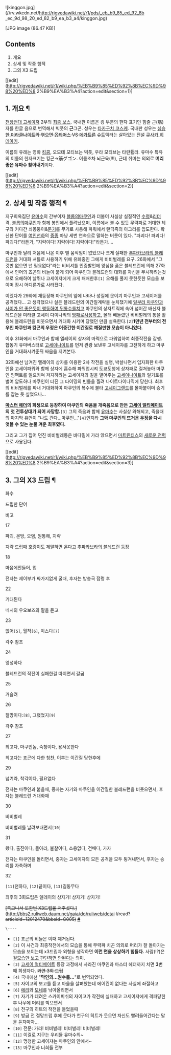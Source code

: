 ![kinggon.jpg](//rv.wkcdn.net/http://rigvedawiki.net/r1/pds/_eb_b9_85_ed_92_8b
_ec_9d_98_20_ed_82_b9_ea_b3_a4/kinggon.jpg)

[JPG image (86.47 KB)]

## Contents

    

1. 개요 
2. 상세 및 작중 행적 
3. 그의 X3 드립 

[[edit](http://rigvedawiki.net/r1/wiki.php/%EB%B9%85%ED%92%8B%EC%9D%98%20%ED%8
2%B9%EA%B3%A4?action=edit&section=1)]

## 1. 개요 ¶

[천장전대 고세이저](%EC%B2%9C%EC%9E%A5%EC%A0%84%EB%8C%80%20%EA%B3%A0%EC%84%B8%EC%9D%B4%EC%A0%80.md) 2부의 [최종 보스](%EC%B5%9C%EC%A2%85%20%EB%B3%B4%EC%8A%A4.md).
국내판 이름은 킹 부분의 한자 표기인 힘줄 근(筋)자를 한글 음으로 번역해서 빅풋의 **근**그곤. 성우는 [타카구치 코스케](%ED%83%80%EC%B9%B4%EA%B5%AC%EC%B9%98%20%EC%BD%94%EC%8A%A4%EC%BC%80.md). 국내판 성우는 [심승한](%EC%8B%AC%EC%8A%B9%ED%95%9C.md).<del>[미라클나이트](%EA%B3%A0%EC%84%B8%EC%9D%B4%EB%82%98%EC%9D%B4%ED%8A%B8.md)와 엮으면 [옵티머스](%EC%98%B5%ED%8B%B0%EB%A8%B8%EC%8A%A4%20%ED%94%84%EB%9D%BC%EC%9E%84%28%EC%8B%A4%EC%82%AC%ED%8C%90%29.md)
VS [메가트론](%EB%A9%94%EA%B0%80%ED%8A%B8%EB%A1%A0%28%EC%8B%A4%EC%82%AC%ED%8C%90%29.md)</del> 슈트액터는 살아있는 전설 [쿠사카 히데아키](%EC%BF%A0%EC%82%AC%EC%B9%B4%20%ED%9E%88%EB%8D%B0%EC%95%84%ED%82%A4.md).

  

이름의 유래는 영화 [킹콩](%ED%82%B9%EC%BD%A9.md), 오모테 모티브는 빅풋, 우라 모티브는 타란튤라. 유마수 특유의
이름의 한자표기는 킹곤→筋グゴン. 이름조차 뇌근육(!!!), 근데 취미는 의외로 **머리좋은 유마수 찾아내기**이다.

  

[[edit](http://rigvedawiki.net/r1/wiki.php/%EB%B9%85%ED%92%8B%EC%9D%98%20%ED%8
2%B9%EA%B3%A4?action=edit&section=2)]

## 2. 상세 및 작중 행적 ¶

지구희옥집단 [유마수](%EC%9C%A0%EB%A7%88%EC%88%98.md)의 간부이자 [블롭의마쿠인](%EB%B8%94%EB%A1%AD%EC%9D%98%20%EB%A7%88%EC%BF%A0%EC%9D%B8.md)과 더불어 사실상
실질적인 [수령](%EC%88%98%EB%A0%B9.md)&[리더](%EB%A6%AC%EB%8D%94.md)격. [블롭의마쿠인](%EB%B8%94%EB%A1%AD%EC%9D%98%20%EB%A7%88%EC%BF%A0%EC%9D%B8.md)과 함께 봉인에서
풀려났으며, 이름에서 볼 수 있듯 무력파로 거대한 체구와 커다간 쇠몽둥이&[둔기](%EB%91%94%EA%B8%B0.md)를 무기로
사용해 파워에서 랜딕족의 아그리를 압도한다. 확신한 단어를
[여인천하](%EC%97%AC%EC%9D%B8%EC%B2%9C%ED%95%98.md)의
[중종](%EC%A4%91%EC%A2%85.md) 마냥 세번 연속으로 말하는 버릇이 있다. "파괴다! 파괴다! 파괴다!"라든가,
"지략이다! 지략이다! 지략이다!"라든가….

  

마쿠인과 달리 처음에 나온 이후 별 움직임이 없었으나 크게 실패한 [추파카브라의 블레드런](%EC%B6%94%ED%8C%8C%EC%B9%B4%EB%B8%8C%EB%9D%BC%EC%9D%98%20%EB%B8%94%EB%A0%88%EB%93%9C%EB%9F%B0.md)을 거대화
셔틀로 사용하기 위해 유폐중인 그에게 비비벌레를 요구. 26화에서 "그것만 없으면 넌 필요없다"라는 비비셔틀 인증발언에 앙심을 품은
블레드런에 의해 27화에서 인어의 죠곤의 비늘이 붙게 되어 마쿠인과 블레드런의 대화를 자신을 무시하려는것으로 오해하여 날뛰나 고세이쟈에게
크게 패배한후`[1]` 오해를 풀지 못한듯한 모습을 보이며 잠시 어디론가로 사라졌다.

  

이랬다가 29화에 재등장해 마쿠인의 앞에 나타나 성질에 못이겨 마쿠인과 고세이저를 공격했다… 고 생각했으나 실은 블레드런의 이간질계략을
눈치챘기에 [일부러 마쿠인과 사이가 안 좋은듯이 행동하여 뒤통수를치고](%ED%95%A8%EC%A0%95%ED%9D%91%ED%98%95.md) 마쿠인의 상자트릭에 속아 넘어간 배신자 블레드런을
미라클 고세이 다이나믹의 [방패로사용하고,](%ED%94%84%EB%A0%8C%EB%93%9C%20%EC%8B%A4%EB%93%9C.md) 몰래 빼돌렸던 비비벌레의
통을 활용해 블레드런을 비웃으면서 거대화 시키며 당했던 만큼 설욕한다.`[2]`**1만년 전부터의 전우인 마쿠인과 킹곤의 우정은 어중간한
이간질로 깨질만한 모습이 아니었다.**

  

이후 31화에서 마쿠인과 함께 엘레이의 상자의 마력으로 파워업하여 최종작전을 감행. 합동기 유마버스터로
[고세이나이트](%EA%B3%A0%EC%84%B8%EC%9D%B4%EB%82%98%EC%9D%B4%ED%8A%B8.md)를 먼저 관광
보낸후 고세이쟈를 고전하게 하고 마쿠인을 거대화시켜준뒤 싸움을 지켜본다.

  

32화에선 남겨진 엘레이의 상자를 이용한 2차 작전을 실행, 박살나면서 입자화한 마쿠인을 고세이파워와 함께 상자에 흡수해 파워업시켜
도쿄도청에 상자째로 걸쳐놓아 마쿠인 임팩트를 일으키며 저지하려는 고세이저의 길을 열어주는
[고세이나이트](%EA%B3%A0%EC%84%B8%EC%9D%B4%EB%82%98%EC%9D%B4%ED%8A%B8.md)와 일기토를
벌여 압도하나 마쿠인이 터진 그 타이밍의 빈틈을 찔려 나이트다이나믹에 당한다. 최후의 비비벌레를 짜내 거대화하여 마쿠인의 복수에 불타
[고세이그랜드](%EA%B3%A0%EC%84%B8%EC%9D%B4%EA%B7%B8%EB%9E%9C%EB%93%9C.md)를 몰아붙이며
승기를 잡는 듯 싶었으나…

  

**[마스터 헤더](%EB%A7%88%EC%8A%A4%ED%84%B0%20%ED%97%A4%EB%8D%94.md)의 희생으로 등장하여 마쿠인의 죽음을 개죽음으로 만든 [고세이 얼티메이트](%EA%B3%A0%EC%84%B8%EC%9D%B4%20%EC%96%BC%ED%8B%B0%EB%A9%94%EC%9D%B4%ED%8A%B8.md)의 첫 전투상대가 되어 사망함.**`[3]` 그의 죽음과 함께 [유마수](%EC%9C%A0%EB%A7%88%EC%88%98.md)는 사실상 와해되고, 죽을때의 마지막 유언이 "나도 간다…마쿠인…"`[4]`인지라 **그와 마쿠인의 뜨거운 [우정](%EC%9A%B0%EC%A0%95.md)을 다시 엿볼 수 있는 눈물 겨운 최후였다.**

  

그리고 그가 집어 던진 비비벌레통은 바다밑에 가라 앉으면서
[마트린티스](%EB%A7%88%ED%8A%B8%EB%A6%B0%ED%8B%B0%EC%8A%A4.md)의 [새로운 전력](%EB%A9%94%ED%8A%B8%EB%A1%9C%EC%9D%B4%EB%93%9C%28%EC%B2%9C%EC%9E%A5%EC%A0%84%EB%8C%80%20%EA%B3%A0%EC%84%B8%EC%9D%B4%EC%A0%80%29.md)으로 사용된다.

  

[[edit](http://rigvedawiki.net/r1/wiki.php/%EB%B9%85%ED%92%8B%EC%9D%98%20%ED%8
2%B9%EA%B3%A4?action=edit&section=3)]

## 3. 그의 X3 드립 ¶

화수

드립한 단어

비고

17

파괴, 본방, 오염, 원통해, 지략

지략 드립때 호랑이도 제말하면 온다고 [추파카브라의 블레드런](%EC%B6%94%ED%8C%8C%EC%B9%B4%EB%B8%8C%EB%9D%BC%EC%9D%98%20%EB%B8%94%EB%A0%88%EB%93%9C%EB%9F%B0.md) 등장

18

마음에안들어, 업

전자는 제이부가 싸가지없게 굴때, 후자는 방송국 점령 후

22

기대된다

네시의 우오보즈의 말을 듣고

23

없어`[5]`, 월척`[6]`, 미스다`[7]`

각주 참조

24

엉성하다

블레드런의 작전이 실패한걸 따지면서 갈굼

25

거슬려

26

절망이다:`[8]`, 그랬었지`[9]`

각주 참조

27

최고다, 마쿠인놈, 숙청이다, 용서못한다

최고다는 죠곤에 다한 칭찬, 이후는 이간질 당한후에

29

넘겨라, 착각이다, 필요없다

전자는 마쿠인과 붙을때, 중자는 자기와 마쿠인을 이간질한 블레드런을 비웃으면서, 후자는 블레드런 거대화때

30

비비벌레

비비벌레를 날려보내면서`[10]`

31

왔다, 출진이다, 돌아라, 불찰이다, 소용없다, 건배다, 가자

전자는 마쿠인을 돌리면서, 중자는 고세이쟈의 모든 공격을 모두 튕겨내면서, 후자는 승리를 자축하며

32

`[11]`천하다, `[12]`끝이다, `[13]`길동무다

최후의 3회드립은 엘레이의 상자가! 상자가! 상자가!

  
<del>[죽고나서 또한번 X3드립을 쳐주셨다.](http://bbs2.ruliweb.daum.net/gaia/do/ruliweb/detai
l/read?articleId=12012470&bbsId=G005)</del>
<del>[#](http://img2.ruliweb.com/img/img_link7/660/659638_9.jpg)</del>

  

`\----`

  * `[1]` 죠곤의 비늘은 이때 제거된다.
  * `[2]` 이 사건과 최종작전에서의 모습을 통해 무력파 치곤 의외로 머리가 잘 돌아가는 모습을 보이는데 x3드립과 외형을 생각하면 **이런 면을 상상하기 힘들다.** 사람(!?)은 [겉모습만 보고 판단하면 안된다](%EC%A1%B0%EC%BB%A4%28%EB%8B%A4%ED%81%AC%20%EB%82%98%EC%9D%B4%ED%8A%B8%29.md)는 의미.
  * `[3]` [고세이 얼티메이트](%EA%B3%A0%EC%84%B8%EC%9D%B4%20%EC%96%BC%ED%8B%B0%EB%A9%94%EC%9D%B4%ED%8A%B8.md) 등장 과정에서 사라진 마쿠인과 마스터 헤더까지 치면 **3**번째 희생자다. <del>과연 3회 드립</del>
  * `[4]` 국내에선 "**막인의...원수를...**"로 번역되었다.
  * `[5]` 자이고의 보고를 듣고 마을을 살펴봤는데 에어컨이 없다는 사실에 좌절하고
  * `[6]` [에리](%EC%97%90%EB%A6%AC%28%EA%B3%A0%EC%84%B8%EC%9D%B4%ED%95%91%ED%81%AC%29.md)와 [모네](%EB%AA%A8%EB%84%A4%28%EA%B3%A0%EC%84%B8%EC%9D%B4%EC%98%90%EB%A1%9C%29.md)를 낚아올리면서
  * `[7]` 자기가 데려온 스카이피쉬의 자이고가 작전에 실패하고 고세이쟈에게 격파당한 후 나무에 머리를 박으면서
  * `[8]` 천구의 히트의 작전을 들었을때
  * `[9]` 방금 전 절망드립 후에 웃다가 천구의 히트가 웃으면 자신도 빨려들어간다는 말을 듣자마자…
  * `[10]` 전문: 가라! 비비벌레! 비비벌레! 비비벌레!
  * `[11]` 이걸로 지구는 우리들 유마수의~
  * `[12]` 멍청한 고세이쟈는 마쿠인의 안에서~
  * `[13]` 마쿠인과 너희들 전부

